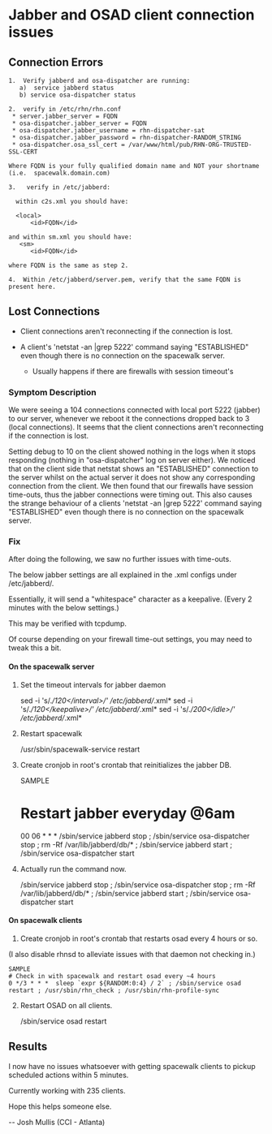 # Jabber and OSAD client connection issues

## Connection Errors




    1.  Verify jabberd and osa-dispatcher are running:
       a)  service jabberd status
       b) service osa-dispatcher status
    
    2.  verify in /etc/rhn/rhn.conf 
     * server.jabber_server = FQDN
     * osa-dispatcher.jabber_server = FQDN
     * osa-dispatcher.jabber_username = rhn-dispatcher-sat
     * osa-dispatcher.jabber_password = rhn-dispatcher-RANDOM_STRING
     * osa-dispatcher.osa_ssl_cert = /var/www/html/pub/RHN-ORG-TRUSTED-SSL-CERT
    
    Where FQDN is your fully qualified domain name and NOT your shortname (i.e.  spacewalk.domain.com)
    
    3.   verify in /etc/jabberd:
     
      within c2s.xml you should have:
    
      <local>
          <id>FQDN</id>
    
    and within sm.xml you should have:
       <sm>
          <id>FQDN</id>
    
    where FQDN is the same as step 2.
    
    4.  Within /etc/jabberd/server.pem, verify that the same FQDN is present here.
## Lost Connections



- Client connections aren't reconnecting if the connection is lost.

- A client's 'netstat -an |grep 5222' command saying "ESTABLISHED" even though there is no connection on the spacewalk server.

   -  Usually happens if there are firewalls with session timeout's
### Symptom Description

We were seeing a 104 connections connected with local port 5222 (jabber) to our server, whenever we reboot it the connections dropped back to 3 (local connections). It seems that the client connections aren't reconnecting if the connection is lost.

Setting debug to 10 on the client showed nothing in the logs when it stops responding (nothing in "osa-dispatcher" log on server either). We noticed that on the client side that netstat shows an "ESTABLISHED" connection to the server whilst on the actual server it does not show any corresponding connection from the client.
We then found that our firewalls have session time-outs, thus the jabber connections were timing out. This also causes the strange behaviour of a clients 'netstat -an |grep 5222' command saying "ESTABLISHED" even though there is no connection on the spacewalk server.
### Fix

After doing the following, we saw no further issues with time-outs.



The below jabber settings are all explained in the .xml configs under /etc/jabberd/.

Essentially, it will send a "whitespace" character as a keepalive. (Every 2 minutes with the below settings.)

This may be verified with tcpdump.

Of course depending on your firewall time-out settings, you may need to tweak this a bit.
#### On the spacewalk server




1. Set the timeout intervals for jabber daemon


    sed -i 's/<interval>.*/<interval>120<\/interval>/' /etc/jabberd/*.xml*
    sed -i 's/<keepalive>.*/<keepalive>120<\/keepalive>/' /etc/jabberd/*.xml*
    sed -i 's/<idle>.*/<idle>200<\/idle>/' /etc/jabberd/*.xml*

2. Restart spacewalk

    /usr/sbin/spacewalk-service restart

3. Create cronjob in root's crontab that reinitializes the jabber DB.

    SAMPLE
    # Restart jabber everyday @6am
    00 06 * * *  /sbin/service jabberd stop ; /sbin/service osa-dispatcher stop ; rm -Rf /var/lib/jabberd/db/* ; /sbin/service jabberd start ; /sbin/service osa-dispatcher start


4. Actually run the command now.


    /sbin/service jabberd stop ; /sbin/service osa-dispatcher stop ; rm -Rf /var/lib/jabberd/db/* ; /sbin/service jabberd start ; /sbin/service osa-dispatcher start
#### On spacewalk clients



1. Create cronjob in root's crontab that restarts osad every 4 hours or so.

(I also disable rhnsd to alleviate issues with that daemon not checking in.)


    SAMPLE
    # Check in with spacewalk and restart osad every ~4 hours
    0 */3 * * *  sleep `expr ${RANDOM:0:4} / 2` ; /sbin/service osad restart ; /usr/sbin/rhn_check ; /usr/sbin/rhn-profile-sync

2. Restart OSAD on all clients.

    /sbin/service osad restart
## Results



I now have no issues whatsoever with getting spacewalk clients to pickup scheduled actions within 5 minutes.

Currently working with 235 clients.

Hope this helps someone else.

-- Josh Mullis (CCI - Atlanta)